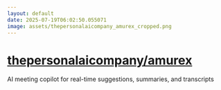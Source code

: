 ```yaml
---
layout: default
date: 2025-07-19T06:02:50.055071
image: assets/thepersonalaicompany_amurex_cropped.png
---
```


# [thepersonalaicompany/amurex](https://github.com/thepersonalaicompany/amurex)

AI meeting copilot for real-time suggestions, summaries, and transcripts
